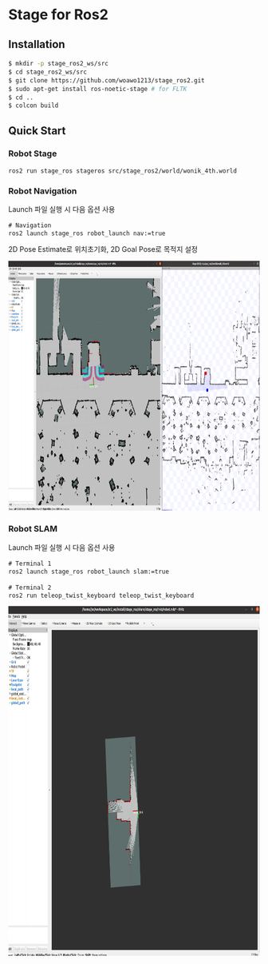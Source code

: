 # Stage for Ros2 

## Installation
```bash
$ mkdir -p stage_ros2_ws/src
$ cd stage_ros2_ws/src
$ git clone https://github.com/woawo1213/stage_ros2.git
$ sudo apt-get install ros-noetic-stage # for FLTK
$ cd ..
$ colcon build
```

## Quick Start

### Robot Stage
```
ros2 run stage_ros stageros src/stage_ros2/world/wonik_4th.world
```


### Robot Navigation
Launch 파일 실행 시 다음 옵션 사용

```
# Navigation
ros2 launch stage_ros robot_launch nav:=true
```
2D Pose Estimate로 위치초기화, 2D Goal Pose로 목적지 설정

<img src="doc/nav.png" width="1000" height="500">

### Robot SLAM
Launch 파일 실행 시 다음 옵션 사용
```
# Terminal 1
ros2 launch stage_ros robot_launch slam:=true

# Terminal 2
ros2 run teleop_twist_keyboard teleop_twist_keyboard
```
<img src="doc/slam.png" width="700" height="700">